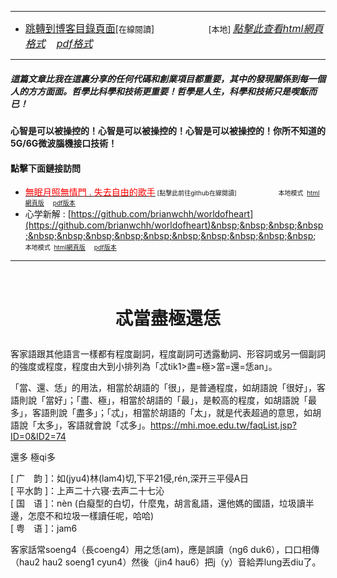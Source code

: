****
- [<font size=3>跳轉到博客目錄頁面</font>](../../tableOfContent.md)[<font size=2>在線閱讀</font>]&nbsp;&nbsp; &nbsp; &nbsp; &nbsp; &nbsp; &nbsp; &nbsp; &nbsp; &nbsp;&nbsp; &nbsp;  <font size=2> [本地] </font><font size=3>[*_點擊此查看html網頁格式_*](../../tableOfContent.html)&nbsp; &nbsp; [*_pdf格式_*](../../tableOfContent.md.pdf)</font>
****

##### *_這篇文章比我在這裏分享的任何代碼和創業項目都重要，其中的發現關係到每一個人的方方面面。哲學比科學和技術更重要！哲學是人生，科學和技術只是喫飯而已！_*

#### 心智是可以被操控的！心智是可以被操控的！心智是可以被操控的！你所不知道的5G/6G微波腦機接口技術！ 

#### 點擊下面鏈接訪問
- [<font color=red>無眠月照無情門 . 失去自由的歌手</font>](https://github.com/brianwchh/worldofheart/blob/main/md_and_html/%E7%84%A1%E7%9C%A0%E6%9C%88%E7%85%A7%E7%84%A1%E6%83%85%E9%96%80.md)<font size=1> [點擊此前往github在線閱讀]</font> &nbsp;&nbsp;&nbsp;&nbsp;&nbsp;&nbsp;&nbsp;&nbsp;&nbsp;&nbsp;&nbsp;&nbsp;&nbsp;&nbsp;&nbsp; <font size=1>本地模式 &nbsp;[html網頁版](../../md_and_html/無眠月照無情門.html) &nbsp;&nbsp;&nbsp; [pdf版本](../../md_and_html/無眠月照無情門.md.pdf) </font>
- 心学新解 : [https://github.com/brianwchh/worldofheart](https://github.com/brianwchh/worldofheart)&nbsp;&nbsp;&nbsp;&nbsp;&nbsp;&nbsp;&nbsp;&nbsp;&nbsp;&nbsp;&nbsp;&nbsp;&nbsp;&nbsp;&nbsp; <font size=1>本地模式 &nbsp;[html網頁版](../../md_and_html/心學新解.html) &nbsp;&nbsp;&nbsp; [pdf版本](../../md_and_html/心學新解.md.pdf) </font>

****

</br>

# <p align="center"> 忒當盡極還恁    </p>

客家語跟其他語言一樣都有程度副詞，程度副詞可透露動詞、形容詞或另一個副詞的強度或程度，程度由大到小排列為「忒tik1>盡=極>當=還=恁an」。

「當、還、恁」的用法，相當於胡語的「很」，是普通程度，如胡語說「很好」，客語則說「當好」；「盡、極」，相當於胡語的「最」，是較高的程度，如胡語說「最多」，客語則說「盡多」；「忒」，相當於胡語的「太」，就是代表超過的意思，如胡語說「太多」，客語就會說「忒多」。https://mhi.moe.edu.tw/faqList.jsp?ID=0&ID2=74  

還多 極qi多

[ 广　韵 ]：如(jyu4)林(lam4)切,下平21侵,rén,深开三平侵A日   
[ 平水韵 ]：上声二十六寝·去声二十七沁   
[ 国　语 ]：nèn   (白癡型的白切，什麼鬼，胡言亂語，還他媽的國語，垃圾讀半邊，怎麼不和垃圾一樣讀任呢，哈哈)    
[ 粤　语 ]：jam6   

客家話常soeng4（長coeng4）用之恁(am)，應是誤讀（ng6 duk6），口口相傳（hau2 hau2 soeng1 cyun4）然後（jin4 hau6）把j（y）音給弄lung丟diu了。


